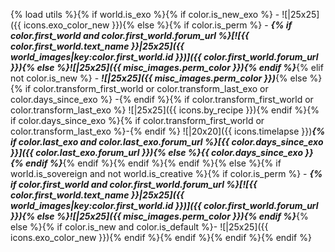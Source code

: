 {% load utils %}{% if world.is_exo %}{% if color.is_new_exo %} - ![|25x25]({{ icons.exo_color_new }}){% else %}{% if color.is_perm %} - **_{% if color.first_world and color.first_world.forum_url %}[![{{ color.first_world.text_name }}|25x25]({{ world_images|key:color.first_world.id }})]({{ color.first_world.forum_url }}){% else %}![|25x25]({{ misc_images.perm_color }}){% endif %}_**{% elif not color.is_new %} - **_![|25x25]({{ misc_images.perm_color }})_**{% else %}{% if color.transform_first_world or color.transform_last_exo or color.days_since_exo %} -{% endif %}{% if color.transform_first_world or color.transform_last_exo %} ![|25x25]({{ icons.by_recipe }}){% endif %}{% if color.days_since_exo %}{% if color.transform_first_world or color.transform_last_exo %}-{% endif %} ![|20x20]({{ icons.timelapse }})**_{% if color.last_exo and color.last_exo.forum_url %}[{{ color.days_since_exo }}]({{ color.last_exo.forum_url }}){% else %}{{ color.days_since_exo }}{% endif %}_**{% endif %}{% endif %}{% endif %}{% else %}{% if world.is_sovereign and not world.is_creative %}{% if color.is_perm %} - **_{% if color.first_world and color.first_world.forum_url %}[![{{ color.first_world.text_name }}|25x25]({{ world_images|key:color.first_world.id }})]({{ color.first_world.forum_url }}){% else %}![|25x25]({{ misc_images.perm_color }}){% endif %}_**{% else %}{% if color.is_new and color.is_default %}- ![|25x25]({{ icons.exo_color_new }}){% endif %}{% endif %}{% endif %}{% endif %}